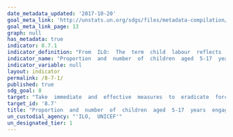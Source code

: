 ```yaml
---
date_metadata_updated: '2017-10-20'  
goal_meta_link: 'http://unstats.un.org/sdgs/files/metadata-compilation/Metadata-Goal-8.pdf'
goal_meta_link_page: 13
graph: null
has_metadata: true
indicator: 8.7.1
indicator_definition: "From  ILO:  The  term  child  labour  reflects  the  engagement  of  children  in  prohibited  work  and,  more  generally,  in  types  of  work  to  be  eliminated  as  socially  and  morally  undesirable  as  guided  by  national  legislation,  the  ILO  Minimum  Age  Convention,  1973  (No.  138),  and  the  Worst  Forms  of  Child  Labour  Convention,  1999  (No.  182),  their  respective  supplementing  Recommendations  (Nos  146  and  190),  and  the  United  Nations  Convention  on  the  Rights  of  the  Child.  The  statistical  measurement  framework  for  child  labour  is  structured  around  (i)  the  age  of  the  child;  (ii)  the  productive  activities  by  the  child,  including  their  nature  and  the  conditions  under  which  these  are  performed,  and  the  duration  of  engagement  by  the  child  in  such  activities.  For  the  purpose  of  statistical  measurement,  children  engaged  in  child  labour  include  all  persons  aged  5  to  17  years  who,  during  a  specified  time  period,  were  engaged  in  one  or  more  of  the  following  categories  of  activities:  \t(a)  worst  forms  of  child  labour,  (as  described  in  paragraphs  1730,  18th  ICLS  resolution);  \t(b)  employment  below  the  minimum  age,  (as  described  in  paragraphs  32  and  33  of  the  18th  ICLS  resolution);  and  \t(c)  hazardous  unpaid  household  services,  (as  described  in  paragraphs  36  and  37  of  the  18th  ICLS  resolution),  applicable  where  the  general  production  boundary  is  used  as  the  measurement  framework.  From  UNICEF:  This  indicator  provides  the  proportion  of  children  aged  5-17  years  who  are  engaged  in  child  labour.  It  is  calculated  by  dividing  the  number  of  children  aged  5-17  years  who  are  reported  to  have  been  engaged  in  child  labour  in  the  past  week  by  the  total  number  of  children  aged  5-17  in  the  population."
indicator_name: "Proportion  and  number  of  children  aged  5-17  years  engaged  in  child  labour,  by  sex  and  age"
indicator_variable: null
layout: indicator
permalink: /8-7-1/
published: true
sdg_goal: 8
target: "Take  immediate  and  effective  measures  to  eradicate  forced  labour,  end  modern  slavery  and  human  trafficking  and  secure  the  prohibition  and  elimination  of  the  worst  forms  of  child  labour,  including  recruitment  and  use  of  child  soldiers,  and  by  2025  end  child  labour  in  all  its  forms."
target_id: '8.7'
title: "Proportion  and  number  of  children  aged  5-17  years  engaged  in  child  labour,  by  sex  and  age"
un_custodial_agency: "'ILO,  UNICEF'"
un_designated_tier: 1
---
```

